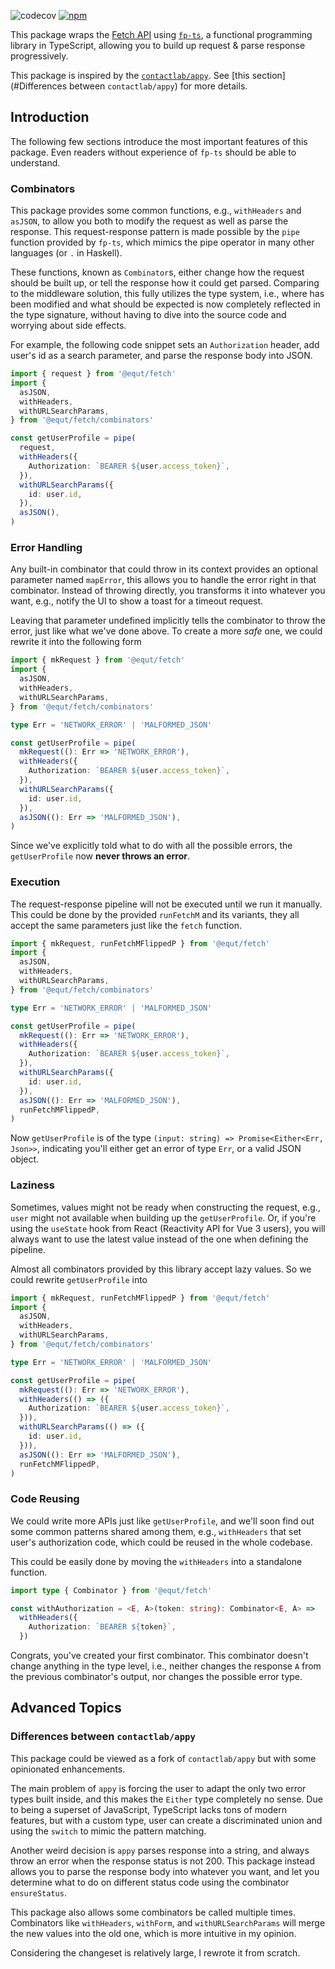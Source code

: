 ![codecov](https://badgen.net/codecov/c/github/equt/fetch)
[![npm](https://badgen.net/npm/v/@equt/fetch)](https://www.npmjs.com/package/@equt/fetch)

This package wraps the
[Fetch API](https://developer.mozilla.org/en-US/docs/Web/API/Fetch_API) using
[`fp-ts`](https://github.com/gcanti/fp-ts), a functional programming library in
TypeScript, allowing you to build up request & parse response progressively.

This package is inspired by the
[`contactlab/appy`](https://github.com/contactlab/appy). See [this
section](#Differences between `contactlab/appy`) for more details.

## Introduction

The following few sections introduce the most important features of this
package. Even readers without experience of `fp-ts` should be able to
understand.

### Combinators

This package provides some common functions, e.g., `withHeaders` and `asJSON`,
to allow you both to modify the request as well as parse the response. This
request-response pattern is made possible by the `pipe` function provided by
`fp-ts`, which mimics the pipe operator in many other languages (or `.` in
Haskell).

These functions, known as `Combinator`s, either change how the request should be
built up, or tell the response how it could get parsed. Comparing to the
middleware solution, this fully utilizes the type system, i.e., where has been
modified and what should be expected is now completely reflected in the type
signature, without having to dive into the source code and worrying about side
effects.

For example, the following code snippet sets an `Authorization` header, add
user's id as a search parameter, and parse the response body into JSON.

```ts
import { request } from '@equt/fetch'
import {
  asJSON,
  withHeaders,
  withURLSearchParams,
} from '@equt/fetch/combinators'

const getUserProfile = pipe(
  request,
  withHeaders({
    Authorization: `BEARER ${user.access_token}`,
  }),
  withURLSearchParams({
    id: user.id,
  }),
  asJSON(),
)
```

### Error Handling

Any built-in combinator that could throw in its context provides an optional
parameter named `mapError`, this allows you to handle the error right in that
combinator. Instead of throwing directly, you transforms it into whatever you
want, e.g., notify the UI to show a toast for a timeout request.

Leaving that parameter undefined implicitly tells the combinator to throw the
error, just like what we've done above. To create a more _safe_ one, we could
rewrite it into the following form

```ts
import { mkRequest } from '@equt/fetch'
import {
  asJSON,
  withHeaders,
  withURLSearchParams,
} from '@equt/fetch/combinators'

type Err = 'NETWORK_ERROR' | 'MALFORMED_JSON'

const getUserProfile = pipe(
  mkRequest((): Err => 'NETWORK_ERROR'),
  withHeaders({
    Authorization: `BEARER ${user.access_token}`,
  }),
  withURLSearchParams({
    id: user.id,
  }),
  asJSON((): Err => 'MALFORMED_JSON'),
)
```

Since we've explicitly told what to do with all the possible errors, the
`getUserProfile` now **never throws an error**.

### Execution

The request-response pipeline will not be executed until we run it manually.
This could be done by the provided `runFetchM` and its variants, they all accept
the same parameters just like the `fetch` function.

```ts
import { mkRequest, runFetchMFlippedP } from '@equt/fetch'
import {
  asJSON,
  withHeaders,
  withURLSearchParams,
} from '@equt/fetch/combinators'

type Err = 'NETWORK_ERROR' | 'MALFORMED_JSON'

const getUserProfile = pipe(
  mkRequest((): Err => 'NETWORK_ERROR'),
  withHeaders({
    Authorization: `BEARER ${user.access_token}`,
  }),
  withURLSearchParams({
    id: user.id,
  }),
  asJSON((): Err => 'MALFORMED_JSON'),
  runFetchMFlippedP,
)
```

Now `getUserProfile` is of the type
`(input: string) => Promise<Either<Err, Json>>`, indicating you'll either get an
error of type `Err`, or a valid JSON object.

### Laziness

Sometimes, values might not be ready when constructing the request, e.g., `user`
might not available when building up the `getUserProfile`. Or, if you're using
the `useState` hook from React (Reactivity API for Vue 3 users), you will always
want to use the latest value instead of the one when defining the pipeline.

Almost all combinators provided by this library accept lazy values. So we could
rewrite `getUserProfile` into

```ts
import { mkRequest, runFetchMFlippedP } from '@equt/fetch'
import {
  asJSON,
  withHeaders,
  withURLSearchParams,
} from '@equt/fetch/combinators'

type Err = 'NETWORK_ERROR' | 'MALFORMED_JSON'

const getUserProfile = pipe(
  mkRequest((): Err => 'NETWORK_ERROR'),
  withHeaders(() => ({
    Authorization: `BEARER ${user.access_token}`,
  })),
  withURLSearchParams(() => ({
    id: user.id,
  })),
  asJSON((): Err => 'MALFORMED_JSON'),
  runFetchMFlippedP,
)
```

### Code Reusing

We could write more APIs just like `getUserProfile`, and we'll soon find out
some common patterns shared among them, e.g., `withHeaders` that set user's
authorization code, which could be reused in the whole codebase.

This could be easily done by moving the `withHeaders` into a standalone
function.

```ts
import type { Combinator } from '@equt/fetch'

const withAuthorization = <E, A>(token: string): Combinator<E, A> =>
  withHeaders({
    Authorization: `BEARER ${token}`,
  })
```

Congrats, you've created your first combinator. This combinator doesn't change
anything in the type level, i.e., neither changes the response `A` from the
previous combinator's output, nor changes the possible error type.

## Advanced Topics

### Differences between `contactlab/appy`

This package could be viewed as a fork of `contactlab/appy` but with some
opinionated enhancements.

The main problem of `appy` is forcing the user to adapt the only two error types
built inside, and this makes the `Either` type completely no sense. Due to being
a superset of JavaScript, TypeScript lacks tons of modern features, but with a
custom type, user can create a discriminated union and using the `switch` to
mimic the pattern matching.

Another weird decision is `appy` parses response into a string, and always throw
an error when the response status is not 200. This package instead allows you to
parse the response body into whatever you want, and let you determine what to do
on different status code using the combinator `ensureStatus`.

This package also allows some combinators be called multiple times. Combinators
like `withHeaders`, `withForm`, and `withURLSearchParams` will merge the new
values into the old one, which is more intuitive in my opinion.

Considering the changeset is relatively large, I rewrote it from scratch.
